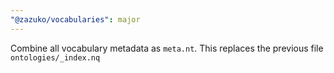 ```yaml
---
"@zazuko/vocabularies": major
---
```


Combine all vocabulary metadata as `meta.nt`. This replaces the previous file `ontologies/_index.nq`
